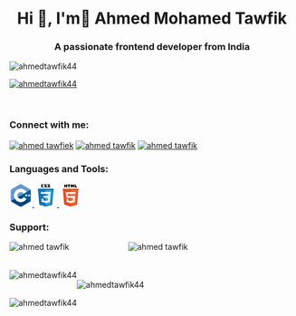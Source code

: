 <h1 align="center">Hi 👋, I'm ِAhmed Mohamed Tawfik</h1>
<h3 align="center">A passionate frontend developer from India</h3>

<p align="left"> <img src="https://komarev.com/ghpvc/?username=ahmedtawfik44&label=Profile%20views&color=0e75b6&style=flat" alt="ahmedtawfik44" /> </p>

<p align="left"> <a href="https://github.com/ryo-ma/github-profile-trophy"><img src="https://github-profile-trophy.vercel.app/?username=ahmedtawfik44" alt="ahmedtawfik44" /></a> </p>

<p align="left"> <a href="https://twitter.com/" target="blank"><img src="https://img.shields.io/twitter/follow/?logo=twitter&style=for-the-badge" alt="" /></a> </p>

<h3 align="left">Connect with me:</h3>
<p align="left">
<a href="https://linkedin.com/in/ahmed tawfiek" target="blank"><img align="center" src="https://raw.githubusercontent.com/rahuldkjain/github-profile-readme-generator/master/src/images/icons/Social/linked-in-alt.svg" alt="ahmed tawfiek" height="30" width="40" /></a>
<a href="https://fb.com/ahmed tawfik" target="blank"><img align="center" src="https://raw.githubusercontent.com/rahuldkjain/github-profile-readme-generator/master/src/images/icons/Social/facebook.svg" alt="ahmed tawfik" height="30" width="40" /></a>
<a href="https://instagram.com/ahmed tawfik" target="blank"><img align="center" src="https://raw.githubusercontent.com/rahuldkjain/github-profile-readme-generator/master/src/images/icons/Social/instagram.svg" alt="ahmed tawfik" height="30" width="40" /></a>
</p>

<h3 align="left">Languages and Tools:</h3>
<p align="left"> <a href="https://www.w3schools.com/cpp/" target="_blank" rel="noreferrer"> <img src="https://raw.githubusercontent.com/devicons/devicon/master/icons/cplusplus/cplusplus-original.svg" alt="cplusplus" width="40" height="40"/> </a> <a href="https://www.w3schools.com/css/" target="_blank" rel="noreferrer"> <img src="https://raw.githubusercontent.com/devicons/devicon/master/icons/css3/css3-original-wordmark.svg" alt="css3" width="40" height="40"/> </a> <a href="https://www.w3.org/html/" target="_blank" rel="noreferrer"> <img src="https://raw.githubusercontent.com/devicons/devicon/master/icons/html5/html5-original-wordmark.svg" alt="html5" width="40" height="40"/> </a> </p>

<h3 align="left">Support:</h3>
<p><a href="https://www.buymeacoffee.com/ahmed tawfik"> <img align="left" src="https://cdn.buymeacoffee.com/buttons/v2/default-yellow.png" height="50" width="210" alt="ahmed tawfik" /></a><a href="https://ko-fi.com/ahmed tawfik"> <img align="left" src="https://cdn.ko-fi.com/cdn/kofi3.png?v=3" height="50" width="210" alt="ahmed tawfik" /></a></p><br><br>

<p><img align="left" src="https://github-readme-stats.vercel.app/api/top-langs?username=ahmedtawfik44&show_icons=true&locale=en&layout=compact" alt="ahmedtawfik44" /></p>

<p>&nbsp;<img align="center" src="https://github-readme-stats.vercel.app/api?username=ahmedtawfik44&show_icons=true&locale=en" alt="ahmedtawfik44" /></p>

<p><img align="center" src="https://github-readme-streak-stats.herokuapp.com/?user=ahmedtawfik44&" alt="ahmedtawfik44" /></p>
